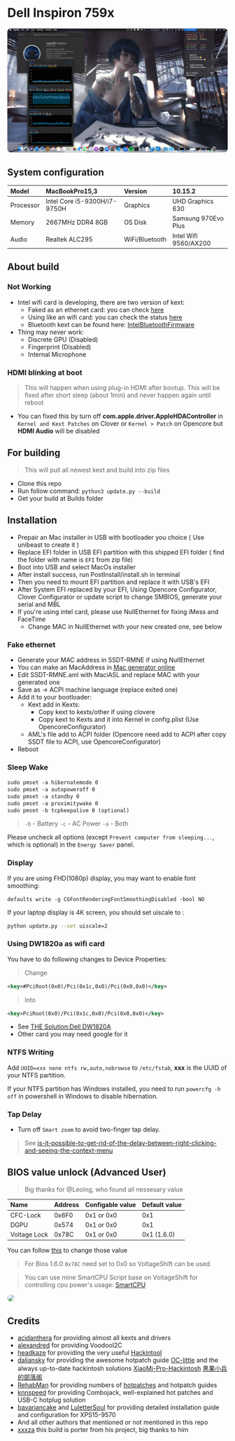 # Dell Inspiron 759x

<p>
	<img style="border-radius: 8px" src="Assets/background.jpg">
</p>

## System configuration

| Model | MacBookPro15,3 | Version | 10.15.2 |
| :-------- | :--------------------------- | :------------- | :------------------ |
| Processor | Intel Core i5-9300H/i7-9750H | Graphics | UHD Graphics 630 |
| Memory | 2667MHz DDR4 8GB| OS Disk | Samsung 970Evo Plus |
| Audio | Realtek ALC295 | WiFi/Bluetooth | Intel Wifi 9560/AX200 |

## About build

### Not Working

+ Intel wifi card is developing, there are two version of kext:
  + Faked as an ethernet card: you can check [here](https://github.com/zxystd/itlwm)
  + Using like an wifi card: you can check the status [here](https://github.com/AppleIntelWifi/adapter)
  + Bluetooth kext can be found here: [IntelBluetoothFirmware](https://github.com/zxystd/IntelBluetoothFirmware)
+ Thing may never work:
  - Discrete GPU (Disabled)
  - Fingerprint (Disabled)
  - Internal Microphone

### HDMI blinking at boot

> This will happen when using plug-in HDMI after bootup. This will be fixed after short sleep (about 1min) and never happen again until reboot

- You can fixed this by turn off **com.apple.driver.AppleHDAController** in `Kernel and Kext Patches` on Clover or `Kernel > Patch` on Opencore but **HDMI Audio** will be disabled

## For building

> This will pull all newest kext and build into zip files

- Clone this repo
- Run follow command: `python3 update.py --build`
- Get your build at Builds folder

## Installation

- Prepair an Mac installer in USB with bootloader you choice ( Use unibeast to create it )
- Replace EFI folder in USB EFI partition with this shipped EFI folder ( find the folder with name is `EFI` from zip file)
- Boot into USB and select MacOs installer
- After install success, run PostInstall/install.sh in terminal
- Then you need to mount EFI partition and replace it with USB's EFI
- After System EFI replaced by your EFI, Using Opencore Configurator, Clover Configurator or update script to change SMBIOS, generate your serial and MBL
- If you're using intel card, please use NullEthernet for fixing iMess and FaceTime
	- Change MAC in NullEthernet with your new created one, see below

### Fake ethernet

- Generate your MAC address in SSDT-RMNE if using NullEthernet
- You can make an MacAddress in [Mac generator online](https://www.browserling.com/tools/random-mac)
- Edit SSDT-RMNE.aml with MaciASL and replace MAC with your generated one
- Save as -> ACPI machine language (replace exited one)
- Add it to your bootloader:
  - Kext add in Kexts:
    + Copy kext to kexts/other if using clovere
    + Copy kext to Kexts and it into Kernel in config.plist (Use OpencoreConfigurator)
  - AML's file add to ACPI folder (Opencore need add to ACPI after copy SSDT file to ACPI, use OpencoreConfigurator)
- Reboot

### Sleep Wake

```shell
sudo pmset -a hibernatemode 0
sudo pmset -a autopoweroff 0
sudo pmset -a standby 0
sudo pmset -a proximitywake 0
sudo pmset -b tcpkeepalive 0 (optional)
```

> `-b` - Battery `-c` - AC Power `-a` - Both

Please uncheck all options (except `Prevent computer from sleeping...`, which is optional) in the `Energy Saver` panel.

### Display

If you are using FHD(1080p) display, you may want to enable font smoothing:

```
defaults write -g CGFontRenderingFontSmoothingDisabled -bool NO
```

If your laptop display is 4K screen, you should set uiscale to :

```sh
python update.py --set uiscale=2
```

### Using DW1820a as wifi card

You have to do following changes to Device Properties:

> Change

```xml
<key>#PciRoot(0x0)/Pci(0x1c,0x0)/Pci(0x0,0x0)</key>
```

> Into

```xml
<key>PciRoot(0x0)/Pci(0x1c,0x0)/Pci(0x0,0x0)</key>
```

+ See [THE Solution:Dell DW1820A](https://www.tonymacx86.com/threads/the-solution-dell-dw1820a-broadcom-bcm94350zae-macos-15.288026/)
+ Other card you may need google for it



### NTFS Writing

Add `UUID=xxx none ntfs rw,auto,nobrowse` to `/etc/fstab`, **xxx** is the UUID of your NTFS partition.

If your NTFS partition has Windows installed, you need to run `powercfg -h off` in powershell in Windows to disable hibernation.

### Tap Delay

- Turn off `Smart zoom` to avoid two-finger tap delay.

> See [is-it-possible-to-get-rid-of-the-delay-between-right-clicking-and-seeing-the-context-menu](https://apple.stackexchange.com/a/218181)

## BIOS value unlock (Advanced User)

> Big thanks for @Leoing, who found all nessesary value

| Name | Address | Configable value | Default value |
| :----------- | :------ | :--------------- | :------------ |
| CFC-Lock | 0x6F0 | 0x1 or 0x0 | 0x1 |
| DGPU | 0x574 | 0x1 or 0x0 | 0x1 |
| Voltage Lock | 0x78C | 0x1 or 0x0 | 0x1 (1.6.0) |

You can follow [this](https://github.com/Azkali/GPD-P2-MAX-Hackintosh/issues/16#issuecomment-565882180) to change those value

> For Bios 1.6.0 `0x78C` need set to 0x0 so VoltageShift can be used

> You can use mine SmartCPU Script base on VoltageShift for controlling cpu power's usage: [SmartCPU](https://github.com/tctien342/smart-cpu)
<p>
	<img style="border-radius: 8px" src="https://github.com/tctien342/smart-cpu/raw/master/menu.png">
</p>

## Credits

- [acidanthera](https://github.com/acidanthera) for providing almost all kexts and drivers
- [alexandred](https://github.com/alexandred) for providing VoodooI2C
- [headkaze](https://github.com/headkaze) for providing the very useful [Hackintool](https://www.tonymacx86.com/threads/release-hackintool-v2-8-6.254559/)
- [daliansky](https://github.com/daliansky) for providing the awesome hotpatch guide [OC-little](https://github.com/daliansky/OC-little/) and the always up-to-date hackintosh solutions [XiaoMi-Pro-Hackintosh](https://github.com/daliansky/XiaoMi-Pro-Hackintosh) [黑果小兵的部落阁](https://blog.daliansky.net/)
- [RehabMan](https://github.com/RehabMan) for providing numbers of [hotpatches](https://github.com/RehabMan/OS-X-Clover-Laptop-Config/tree/master/hotpatch) and hotpatch guides
- [knnspeed](https://www.tonymacx86.com/threads/guide-dell-xps-15-9560-4k-touch-1tb-ssd-32gb-ram-100-adobergb.224486) for providing Combojack, well-explained hot patches and USB-C hotplug solution
- [bavariancake](https://github.com/bavariancake/XPS9570-macOS) and [LuletterSoul](https://github.com/LuletterSoul/Dell-XPS-15-9570-macOS-Mojave) for providing detailed installation guide and configuration for XPS15-9570
- And all other authors that mentioned or not mentioned in this repo
- [xxxza](https://github.com/xxxzc/xps15-9570-macos) this build is porter from his project, big thanks to him
